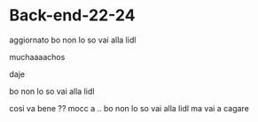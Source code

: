 # Back-end-22-24

aggiornato 
bo non lo so vai alla lidl



muchaaaachos

daje 

bo non lo so vai alla lidl


cosi va bene ?? mocc a ..
bo non lo so vai alla lidl
ma vai a cagare

